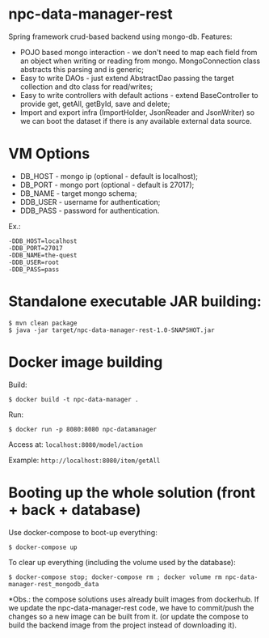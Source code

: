 # npc-data-manager-rest
Spring framework crud-based backend using mongo-db. Features:

- POJO based mongo interaction - we don't need to map each field from an object when writing
or reading from mongo. MongoConnection class abstracts this parsing and is generic;
- Easy to write DAOs - just extend AbstractDao<T> passing the target collection and dto class for read/writes;
- Easy to write controllers with default actions - extend BaseController<T> to provide get, 
getAll, getById, save and delete;
- Import and export infra (ImportHolder, JsonReader and JsonWriter) so we can boot the dataset if
there is any available external data source.


# VM Options

- DB_HOST - mongo ip (optional - default is localhost);
- DB_PORT - mongo port (optional - default is 27017);
- DB_NAME - target mongo schema;
- DDB_USER - username for authentication;
- DDB_PASS - password for authentication.

Ex.:
```
-DDB_HOST=localhost
-DDB_PORT=27017
-DDB_NAME=the-quest
-DDB_USER=root
-DDB_PASS=pass
```

# Standalone executable JAR building:

```
$ mvn clean package
$ java -jar target/npc-data-manager-rest-1.0-SNAPSHOT.jar
```

# Docker image building

Build:
```
$ docker build -t npc-data-manager .
```

Run:

```
$ docker run -p 8080:8080 npc-datamanager
```

Access at: ``localhost:8080/model/action``

Example: ``http://localhost:8080/item/getAll``

# Booting up the whole solution (front + back + database)

Use docker-compose to boot-up everything:

```
$ docker-compose up
```

To clear up everything (including the volume used by the database):

```
$ docker-compose stop; docker-compose rm ; docker volume rm npc-data-manager-rest_mongodb_data
```

*Obs.: the compose solutions uses already built images from dockerhub. If we update the npc-data-manager-rest
code, we have to commit/push the changes so a new image can be built from it. (or update the compose to build
the backend image from the project instead of downloading it).
